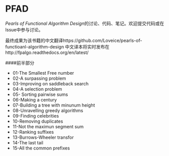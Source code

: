 PFAD
====

*Pearls of Functional Algorithm Design*的讨论、代码、笔记。欢迎提交代码或在Issue中参与讨论。

最终成果为该书籍的中文翻译https://github.com/Loveice/pearls-of-functioanl-algorithm-design
中文译本将实时发布在http://fpalgo.readthedocs.org/en/latest/


####前半部分
+ 01-The Smallest Free number
+ 02-A surpassing problem
+ 03-Improving on saddleback search
+ 04-A selection problem
+ 05- Sorting pairwise sums
+ 06-Making a century
+ 07-Building a tree with minunum height
+ 08-Unravelling greedy algorithms
+ 09-Finding celebrities
+ 10-Removing duplicates
+ 11-Not the maximun segment sum
+ 12-Ranking suffixes
+ 13-Burrows-Wheeler transfor
+ 14-The last tail
+ 15-All the common prefixes
